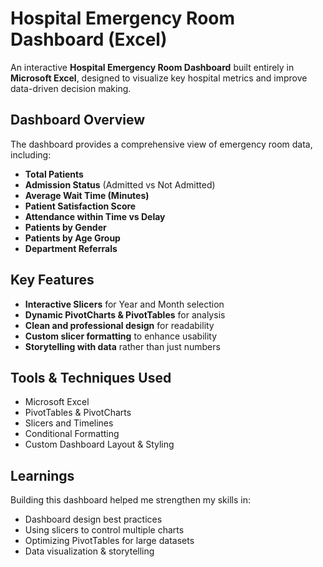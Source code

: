 # Hospital Emergency Room Dashboard (Excel)

An interactive **Hospital Emergency Room Dashboard** built entirely in **Microsoft Excel**, designed to visualize key hospital metrics and improve data-driven decision making.

## Dashboard Overview
The dashboard provides a comprehensive view of emergency room data, including:
- **Total Patients**  
- **Admission Status** (Admitted vs Not Admitted)  
- **Average Wait Time (Minutes)**  
- **Patient Satisfaction Score**  
- **Attendance within Time vs Delay**  
- **Patients by Gender**  
- **Patients by Age Group**  
- **Department Referrals**  

## Key Features
- **Interactive Slicers** for Year and Month selection  
- **Dynamic PivotCharts & PivotTables** for analysis  
- **Clean and professional design** for readability  
- **Custom slicer formatting** to enhance usability  
- **Storytelling with data** rather than just numbers  

## Tools & Techniques Used
- Microsoft Excel  
- PivotTables & PivotCharts  
- Slicers and Timelines  
- Conditional Formatting  
- Custom Dashboard Layout & Styling  

## Learnings
Building this dashboard helped me strengthen my skills in:
- Dashboard design best practices  
- Using slicers to control multiple charts  
- Optimizing PivotTables for large datasets  
- Data visualization & storytelling  
